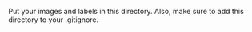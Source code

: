 Put your images and labels in this directory. Also, make sure to add this directory to your .gitignore.